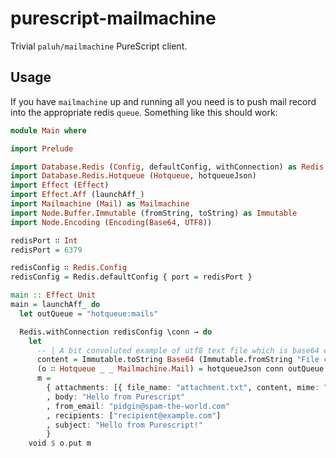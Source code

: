 # purescript-mailmachine

Trivial `paluh/mailmachine` PureScript client.

## Usage

If you have `mailmachine` up and running all you need is to push mail record into the appropriate redis `queue`. Something like this should work:

```purescript
module Main where

import Prelude

import Database.Redis (Config, defaultConfig, withConnection) as Redis
import Database.Redis.Hotqueue (Hotqueue, hotqueueJson)
import Effect (Effect)
import Effect.Aff (launchAff_)
import Mailmachine (Mail) as Mailmachine
import Node.Buffer.Immutable (fromString, toString) as Immutable
import Node.Encoding (Encoding(Base64, UTF8))

redisPort ∷ Int
redisPort = 6379

redisConfig ∷ Redis.Config
redisConfig = Redis.defaultConfig { port = redisPort }

main :: Effect Unit
main = launchAff_ do
  let outQueue = "hotqueue:mails"

  Redis.withConnection redisConfig \conn → do
    let
      -- | A bit convoluted example of utf8 text file which is base64 encoded and send as attachment
      content = Immutable.toString Base64 (Immutable.fromString "File content encoded in utf8..." UTF8)
      (o ∷ Hotqueue _ _ Mailmachine.Mail) = hotqueueJson conn outQueue
      m =
        { attachments: [{ file_name: "attachment.txt", content, mime: "text/plain" }]
        , body: "Hello from Purescript"
        , from_email: "pidgin@spam-the-world.com"
        , recipients: ["recipient@example.com"]
        , subject: "Hello from Purescript!"
        }
    void $ o.put m
```
